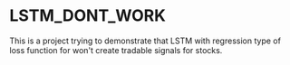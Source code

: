 # LSTM_DONT_WORK
This is a project trying to demonstrate that LSTM with regression type of loss function for won't create tradable signals for stocks. 
